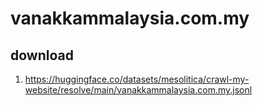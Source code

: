 # vanakkammalaysia.com.my

## download

1. https://huggingface.co/datasets/mesolitica/crawl-my-website/resolve/main/vanakkammalaysia.com.my.jsonl